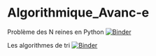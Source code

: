 # Algorithmique_Avanc-e
Problème des N reines en Python
[![Binder](https://mybinder.org/badge_logo.svg)](https://mybinder.org/v2/gh/YazidiNourhene/Algorithmique_Avancee/main?filepath=Yazidi_Nourhene_2DNI2_Projet.ipynb)


Les algorithmes de tri
[![Binder](https://mybinder.org/badge_logo.svg)](https://mybinder.org/v2/gh/YazidiNourhene/Algorithmique_Avancee/main?filepath=Yazidi_Nourhene_2DNI2_Projet2.ipynb)
